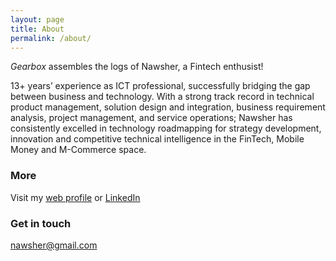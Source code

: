 ```yaml
---
layout: page
title: About
permalink: /about/
---
```


*Gearbox* assembles the logs of Nawsher, a Fintech enthusist!

13+ years’ experience as ICT professional, successfully bridging the gap between business and technology. With a strong track record in technical product management, solution design and integration, business requirement analysis, project management, and service operations; Nawsher has consistently excelled in technology roadmapping for strategy development, innovation and competitive technical intelligence in the FinTech, Mobile Money and M-Commerce space.

### More

Visit my [web profile](https://www.nawsher.me) or [LinkedIn](https://www.linkedin.com/in/nawsher)

### Get in touch

[nawsher@gmail.com](mailto:nawsher@gmail.com)
